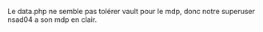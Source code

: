 Le data.php ne semble pas tolérer vault pour le mdp, 
donc notre superuser nsad04 a son mdp en clair.
